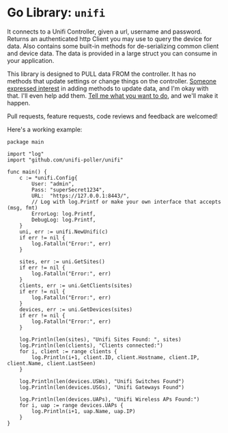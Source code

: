 # Go Library: `unifi`

It connects to a Unifi Controller, given a url, username and password. Returns
an authenticated http Client you may use to query the device for data. Also
contains some built-in methods for de-serializing common client and device
data. The data is provided in a large struct you can consume in your application.

This library is designed to PULL data FROM the controller. It has no methods that
update settings or change things on the controller.
[Someone expressed interest](https://github.com/unifi-poller/unifi/issues/31) in
adding methods to update data, and I'm okay with that. I'll even help add them.
[Tell me what you want to do](https://github.com/unifi-poller/unifi/issues/new), and we'll make it happen.

Pull requests, feature requests, code reviews and feedback are welcomed!

Here's a working example:
```golang
package main

import "log"
import "github.com/unifi-poller/unifi"

func main() {
	c := *unifi.Config{
		User: "admin",
		Pass: "superSecret1234",
		URL:  "https://127.0.0.1:8443/",
		// Log with log.Printf or make your own interface that accepts (msg, fmt)
		ErrorLog: log.Printf,
		DebugLog: log.Printf,
	}
	uni, err := unifi.NewUnifi(c)
	if err != nil {
		log.Fatalln("Error:", err)
	}

	sites, err := uni.GetSites()
	if err != nil {
		log.Fatalln("Error:", err)
	}
	clients, err := uni.GetClients(sites)
	if err != nil {
		log.Fatalln("Error:", err)
	}
	devices, err := uni.GetDevices(sites)
	if err != nil {
		log.Fatalln("Error:", err)
	}

	log.Println(len(sites), "Unifi Sites Found: ", sites)
	log.Println(len(clients), "Clients connected:")
	for i, client := range clients {
		log.Println(i+1, client.ID, client.Hostname, client.IP, client.Name, client.LastSeen)
	}

	log.Println(len(devices.USWs), "Unifi Switches Found")
	log.Println(len(devices.USGs), "Unifi Gateways Found")

	log.Println(len(devices.UAPs), "Unifi Wireless APs Found:")
	for i, uap := range devices.UAPs {
		log.Println(i+1, uap.Name, uap.IP)
	}
}
```
